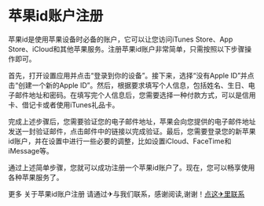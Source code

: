 # 苹果id账户注册

苹果id是使用苹果设备时必备的账户，它可以让您访问iTunes Store、App Store、iCloud和其他苹果服务。注册苹果id账户非常简单，只需按照以下步骤操作即可。

首先，打开设置应用并点击“登录到你的设备”。接下来，选择“没有Apple ID”并点击“创建一个新的Apple ID”。然后，根据要求填写个人信息，包括姓名、生日、电子邮件地址和密码。在填写完个人信息后，您需要选择一种付款方式，可以是信用卡、借记卡或者使用iTunes礼品卡。

完成上述步骤后，您需要验证您的电子邮件地址，苹果会向您提供的电子邮件地址发送一封验证邮件，点击邮件中的链接以完成验证。最后，您需要登录您的新苹果id账户，并在设置中进行一些必要的调整，比如设置iCloud、FaceTime和iMessage等。

通过上述简单步骤，您就可以成功注册一个苹果id账户了。现在，您可以畅享使用各种苹果服务了。

更多 关于苹果id账户注册 请通过✈与我们联系，感谢阅读,谢谢！[点这✈里联系](https://b.k02.cc)
